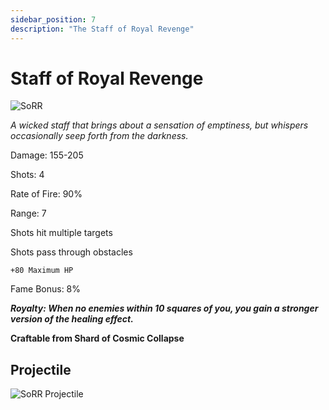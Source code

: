 ```yaml
---
sidebar_position: 7
description: "The Staff of Royal Revenge"
---
```


# Staff of Royal Revenge

![SoRR](https://vwiki.valorserver.com/api/item/picture/staff%20of%20royal%20revenge)

<i>A wicked staff that brings about a sensation of emptiness, but whispers occasionally seep forth from the darkness.</i>

Damage: 155-205

Shots: 4

Rate of Fire: 90% 

Range: 7

Shots hit multiple targets

Shots pass through obstacles

    +80 Maximum HP

Fame Bonus: 8%

***Royalty: When no enemies within 10 squares of you, you gain a stronger version of the healing effect.***

**Craftable from Shard of Cosmic Collapse**

## Projectile

![SoRR Projectile](https://cdn.discordapp.com/attachments/953134990428868629/953297490592034856/royalrevenge.gif)
